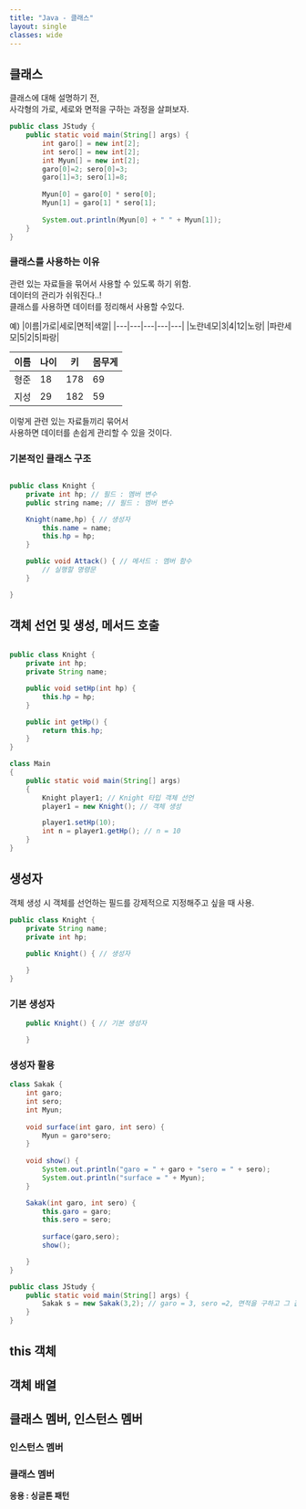 ```yaml
---
title: "Java - 클래스"
layout: single
classes: wide
---
```

## 클래스

클래스에 대해 설명하기 전,  
사각형의 가로, 세로와 면적을 구하는 과정을 살펴보자.  

```java
public class JStudy {
	public static void main(String[] args) {
		int garo[] = new int[2];
		int sero[] = new int[2];
		int Myun[] = new int[2];
		garo[0]=2; sero[0]=3;
		garo[1]=3; sero[1]=8;
		
		Myun[0] = garo[0] * sero[0];
		Myun[1] = garo[1] * sero[1];
		
		System.out.println(Myun[0] + " " + Myun[1]);
	}
}

```

### 클래스를 사용하는 이유

관련 있는 자료들을 묶어서 사용할 수 있도록 하기 위함.  
데이터의 관리가 쉬워진다..!  
클래스를 사용하면 데이터를 정리해서 사용할 수있다.

예)
|이름|가로|세로|면적|색깔|
|---|---|---|---|---|
|노란네모|3|4|12|노랑|
|파란세모|5|2|5|파랑|

|이름|나이|키|몸무게|
|---|---|---|---|
|형준|18|178|69|
|지성|29|182|59|

이렇게 관련 있는 자료들끼리 묶어서  
사용하면 데이터를 손쉽게 관리할 수 있을 것이다.  

  
### 기본적인 클래스 구조

```java

public class Knight {
    private int hp; // 필드 : 멤버 변수
    public string name; // 필드 : 멤버 변수

    Knight(name,hp) { // 생성자
        this.name = name;
        this.hp = hp;
    }

    public void Attack() { // 메서드 : 멤버 함수
        // 실행할 명령문
    }

}
```

## 객체 선언 및 생성, 메서드 호출

```java

public class Knight {
    private int hp;
    private String name; 

    public void setHp(int hp) {
        this.hp = hp;
    }

    public int getHp() {
        return this.hp;
    }
}

class Main
{
    public static void main(String[] args) 
    {
        Knight player1; // Knight 타입 객체 선언
        player1 = new Knight(); // 객체 생성

        player1.setHp(10);
        int n = player1.getHp(); // n = 10
    }
}
```

## 생성자
객체 생성 시 객체를 선언하는 필드를 강제적으로 지정해주고 싶을 때 사용.  
```java
public class Knight {
    private String name;
    private int hp;
    
    public Knight() { // 생성자

    }
}
```

### 기본 생성자

```java
    public Knight() { // 기본 생성자

    }
```

### 생성자 활용
```java
class Sakak {
	int garo;
	int sero;
	int Myun;
	
	void surface(int garo, int sero) {
		Myun = garo*sero;
	}
	
	void show() {
		System.out.println("garo = " + garo + "sero = " + sero);
        System.out.println("surface = " + Myun);
	}

    Sakak(int garo, int sero) {
        this.garo = garo;
        this.sero = sero;
        
        surface(garo,sero);
        show();

    }
}

public class JStudy {
	public static void main(String[] args) {
		Sakak s = new Sakak(3,2); // garo = 3, sero =2, 면적을 구하고 그 값을 출력.
	}
}

```




## this 객체


## 객체 배열


## 클래스 멤버, 인스턴스 멤버

### 인스턴스 멤버

### 클래스 멤버

**응용 : 싱글톤 패턴**

